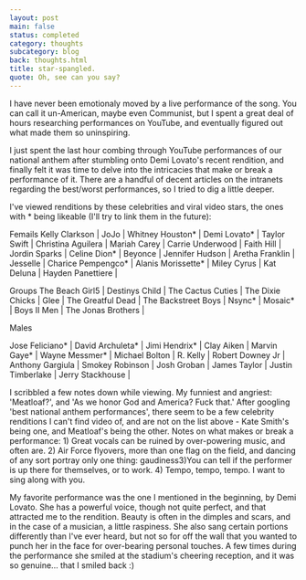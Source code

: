 ```yaml
---
layout: post
main: false
status: completed
category: thoughts
subcategory: blog
back: thoughts.html
title: star-spangled.
quote: Oh, see can you say?
---
```


I have never been emotionaly moved by a live performance of the song. You can call it un-American, maybe even Communist, but I spent a great deal of hours researching performances on YouTube, and eventually figured out what made them so uninspiring.
 
 
I just spent the last hour combing through YouTube performances of our national anthem after stumbling onto Demi Lovato's recent rendition, and finally felt it was time to delve into the intricacies that make or break a performance of it. There are a handful of decent articles on the intranets regarding the best/worst performances, so I tried to dig a little deeper.

I've viewed renditions by these celebrities and viral video stars, the ones with * being likeable (I'll try to link them in the future): 

Femails
Kelly Clarkson | JoJo | Whitney Houston* | Demi Lovato* | Taylor Swift | Christina Aguilera | Mariah Carey | Carrie Underwood | Faith Hill | Jordin Sparks | Celine Dion* | Beyonce | Jennifer Hudson | Aretha Franklin | Jesselle | Charice Pempengco* | Alanis Morissette* | Miley Cyrus | Kat Deluna | Hayden Panettiere | 

Groups 
The Beach Girl5 | Destinys Child | The Cactus Cuties | The Dixie Chicks | Glee | The Greatful Dead | The Backstreet Boys | Nsync* | Mosaic* | Boys II Men | The Jonas Brothers | 

Males

Jose Feliciano* | David Archuleta* | Jimi Hendrix* | Clay Aiken | Marvin Gaye* | Wayne Messmer* | Michael Bolton | R. Kelly | Robert Downey Jr | Anthony Gargiula | Smokey Robinson | Josh Groban | James Taylor | Justin Timberlake | Jerry Stackhouse |

I scribbled a few notes down while viewing. My funniest and angriest: 'Meatloaf?', and 'As we honor God and America? Fuck that.'
After googling 'best national anthem performances', there seem to be a few celebrity renditions I can't find video of, and are not on the list above - Kate Smith's being one, and Meatloaf's being the other. Notes on what makes or break a performance: 1) Great vocals can be ruined by over-powering music, and often are. 2) Air Force flyovers, more than one flag on the field, and dancing of any sort portray only one thing: gaudiness3)You can tell if the performer is up there for themselves, or to work. 4) Tempo, tempo, tempo. I want to sing along with you.

My favorite performance was the one I mentioned in the beginning, by Demi Lovato. She has a powerful voice, though not quite perfect, and that attracted me to the rendition. Beauty is often in the dimples and scars, and in the case of a musician, a little raspiness. She also sang certain portions differently than I've ever heard, but not so for off the wall that you wanted to punch her in the face for over-bearing personal touches. A few times during the performance she smiled at the stadium's cheering reception, and it was so genuine... that I smiled back :)